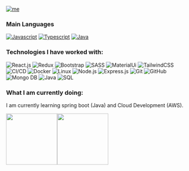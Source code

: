 [![me](https://img.shields.io/badge/Igwe%20Acha-FrontEnd%20Engineer-blue?style=for-the-badge&logo=ansible&logoColor=white)](https://github.com/maziigwe)

### Main Languages

[![Javascript](https://img.shields.io/badge/-JavaScript-000?&logo=javaScript)](https://github.com/adamalston?tab=repositories&q=&type=&language=javascript)
[![Typescript](https://img.shields.io/badge/-TypeScript-000?&logo=TypeScript&logoColor=007ACC)](https://github.com/adamalston?tab=repositories&q=&type=&language=typescript)
[![Java](https://img.shields.io/badge/-Java-000?&logo=Java&logoColor=007ACC)](https://github.com/adamalston?tab=repositories&q=&type=&language=java)
<!-- ![React](https://img.shields.io/badge/-React-000?&logo=React&logoColor=007ACC) -->

### Technologies I have worked with:

![React.js](https://img.shields.io/badge/-React.js-000?&logo=react) 
![Redux](https://img.shields.io/badge/-redux-000?&logo=redux) 
![Bootstrap](https://img.shields.io/badge/-Bootstrap-000?&logo=bootstrap) 
![SASS](https://img.shields.io/badge/-SASS-000?&logo=sass)
![MaterialUi](https://img.shields.io/badge/-MUI-000?&logo=mui)
![TailwindCSS](https://img.shields.io/badge/-Tailwindcss-000?&logo=tailwindcss)
![CI/CD](https://img.shields.io/badge/-CI%2FCD-000?&logo=CircleCI&logoColor=888)
![Docker](https://img.shields.io/badge/-Docker-000?&logo=Docker)
![Linux](https://img.shields.io/badge/-Linux-000?&logo=Linux&logoColor=FCC624)
![Node.js](https://img.shields.io/badge/-Node.js-000?&logo=node.js)
![Express.js](https://img.shields.io/badge/-Express.js-000?&logo=express.js)
![Git](https://img.shields.io/badge/Git--000000?style=flat&logo=git&logoColor=F05032)
![GitHub](https://img.shields.io/badge/GitHub--000000?style=flat&logo=github&logoColor=FFFFFF)
![Mongo DB](https://img.shields.io/badge/MongoDB--000000?style=flat&logo=mongodb)
![Java](https://img.shields.io/badge/Java--000000?style=flat&logo=java)
![SQL](https://img.shields.io/badge/-SQL-000?&logo=MySQL&logoColor=4479A1)

### What I am currently doing:
I am currently learning spring boot (Java) and Cloud Development (AWS).

<a href="https://www.adamalston.com/"><img height="140px" src="https://github-readme-stats.vercel.app/api?username=maziigwe&hide_title=true&hide_border=true&show_icons=true&include_all_commits=true&count_private=true&line_height=21&text_color=000&icon_color=000&bg_color=0,ea6161,ffc64d,fffc4d,52fa5a&theme=graywhite" /><!-- wi*quL3fcV --><img height="140px" weight="140px" src="https://github-readme-stats.vercel.app/api/top-langs/?username=maziigwe&hide=jupyter%20notebook,html&hide_title=true&hide_border=true&layout=compact&langs_count=10&exclude_repo=AI-Invasion2019,competitive-data-science&text_color=000&icon_color=fff&bg_color=0,52fa5a,4dfcff,c64dff&theme=graywhite" /></a>

